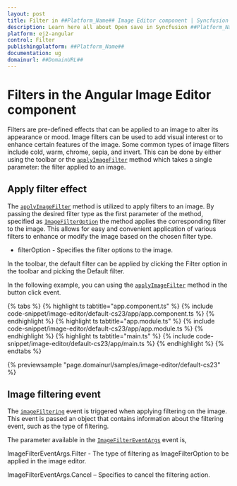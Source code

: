 ```yaml
---
layout: post
title: Filter in ##Platform_Name## Image Editor component | Syncfusion
description: Learn here all about Open save in Syncfusion ##Platform_Name## Image Editor component of Syncfusion Essential JS 2 and more.
platform: ej2-angular
control: Filter 
publishingplatform: ##Platform_Name##
documentation: ug
domainurl: ##DomainURL##
---
```


# Filters in the Angular Image Editor component

Filters are pre-defined effects that can be applied to an image to alter its appearance or mood. Image filters can be used to add visual interest or to enhance certain features of the image. Some common types of image filters include cold, warm, chrome, sepia, and invert. This can be done by either using the toolbar or the [`applyImageFilter`](https://ej2.syncfusion.com/angular/documentation/api/image-editor/#applyimagefilter) method which takes a single parameter: the filter applied to an image. 

## Apply filter effect

The [`applyImageFilter`](https://helpej2.syncfusion.com/angular/documentation/api/image-editor/#applyimagefilter) method is utilized to apply filters to an image. By passing the desired filter type as the first parameter of the method, specified as [`ImageFilterOption`](https://ej2.syncfusion.com/angular/documentation/api/image-editor/imageFilterOption/) the method applies the corresponding filter to the image. This allows for easy and convenient application of various filters to enhance or modify the image based on the chosen filter type.

* filterOption - Specifies the filter options to the image.

In the toolbar, the default filter can be applied by clicking the Filter option in the toolbar and picking the Default filter.

In the following example, you can using the [`applyImageFilter`](https://ej2.syncfusion.com/angular/documentation/api/image-editor/#applyimagefilter) method in the button click event.

{% tabs %}
{% highlight ts tabtitle="app.component.ts" %}
{% include code-snippet/image-editor/default-cs23/app/app.component.ts %}
{% endhighlight %}
{% highlight ts tabtitle="app.module.ts" %}
{% include code-snippet/image-editor/default-cs23/app/app.module.ts %}
{% endhighlight %}
{% highlight ts tabtitle="main.ts" %}
{% include code-snippet/image-editor/default-cs23/app/main.ts %}
{% endhighlight %}
{% endtabs %}
  
{% previewsample "page.domainurl/samples/image-editor/default-cs23" %}

## Image filtering event 

The [`imageFiltering`](https://ej2.syncfusion.com/angular/documentation/api/image-editor/#imagefiltering) event is triggered when applying filtering on the image. This event is passed an object that contains information about the filtering event, such as the type of filtering. 

The parameter available in the [`ImageFilterEventArgs`](https://ej2.syncfusion.com/angular/documentation/api/image-editor/#imagefiltering) event is, 

ImageFilterEventArgs.Filter - The type of filtering as ImageFilterOption to be applied in the image editor. 

ImageFilterEventArgs.Cancel – Specifies to cancel the filtering action. 
